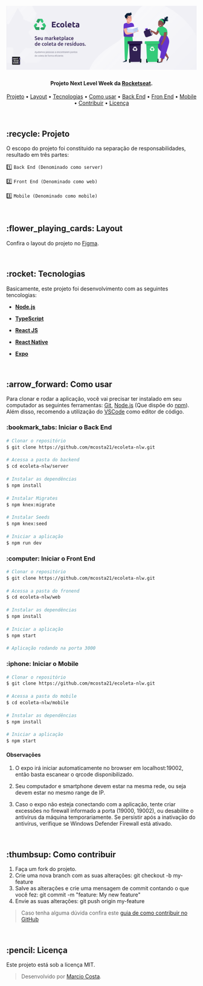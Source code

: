 <h1 align="center">
<a href="http://www.amitmerchant.com/electron-markdownify"><img src="https://raw.githubusercontent.com/mcosta21/ecoleta-nlw/master/ecoleta-banner.png" alt="Ecoleta"/></a>
</h1>

<h4 align="center">Projeto Next Level Week da  <a href="https://rocketseat.com.br/" target="_blank">Rocketseat</a>.</h4>

<p align="center">
  <a href="#projeto">Projeto</a> •
  <a href="#layout">Layout</a> •
  <a href="#tech">Tecnologias</a> •
  <a href="#como_usar">Como usar</a> •
  <a href="#backend">Back End</a> •
  <a href="#frontend">Fron End</a> •
  <a href="#mobile">Mobile</a> •
  <a href="#contribuir">Contribuir</a> •
  <a href="#licenca">Licença</a> 
</p>

<br/>

<h2 id="projeto">
:recycle: Projeto
</h2>

O escopo do projeto foi constituido na separação de responsabilidades, resultado em três partes:

:one: `Back End (Denominado como server)`
    
:two: `Front End (Denominado como web)`
    
:three: `Mobile (Denominado como mobile)`

<br/>

<h2 id="layout">
:flower_playing_cards: Layout
</h2>

Confira o layout do projeto no [Figma](https://www.figma.com/file/1SxgOMojOB2zYT0Mdk28lB/Ecoleta).

<br/>

<h2 id="tech">
:rocket: Tecnologias
</h2>

Basicamente, este projeto foi desenvolvimento com as seguintes tencologias:
<br/>

<strong>

* [Node.js](https://nodejs.org/)

* [TypeScript](https://www.typescriptlang.org/)

* [React JS](https://reactjs.org/)

* [React Native](https://reactnative.dev/)

* [Expo](https://expo.io/)
</strong>

<br/>

<h2 id="como_usar">
:arrow_forward: Como usar
</h2>

Para clonar e rodar a aplicação, você vai precisar ter instalado em seu computador as seguintes ferramentas: [Git](https://git-scm.com), [Node.js](https://nodejs.org/en/download/) (Que dispõe do [npm](http://npmjs.com)). Além disso, recomendo a utilização do [VSCode](https://code.visualstudio.com/) como editor de código.

<h3 id="backend">
:bookmark_tabs: Iniciar o Back End 
</h3>

```bash
# Clonar o repositório
$ git clone https://github.com/mcosta21/ecoleta-nlw.git

# Acessa a pasta do backend
$ cd ecoleta-nlw/server

# Instalar as dependências
$ npm install

# Instalar Migrates
$ npm knex:migrate

# Instalar Seeds
$ npm knex:seed

# Iniciar a aplicação
$ npm run dev
```

<h3 id="frontend">
:computer: Iniciar o Front End 
</h3>

```bash
# Clonar o repositório
$ git clone https://github.com/mcosta21/ecoleta-nlw.git

# Acessa a pasta do fronend
$ cd ecoleta-nlw/web

# Instalar as dependências
$ npm install

# Iniciar a aplicação
$ npm start

# Aplicação rodando na porta 3000
```

<h3 id="mobile">
:iphone: Iniciar o Mobile 
</h3>

```bash
# Clonar o repositório
$ git clone https://github.com/mcosta21/ecoleta-nlw.git

# Acessa a pasta do mobile
$ cd ecoleta-nlw/mobile

# Instalar as dependências
$ npm install

# Iniciar a aplicação
$ npm start

```

<h4 id="obs">
Observações 
</h4>
   
1. O expo irá iniciar automaticamente no browser em localhost:19002, então basta escanear o qrcode disponibilizado.
    
2. Seu computador e smartphone devem estar na mesma rede, ou seja devem estar no mesmo range de IP.
    
3. Caso o expo não esteja conectando com a aplicação, tente criar excessões no firewall informado a porta (19000, 19002), ou desabilite o antivírus da máquina temporariamente. Se persistir após a inativação do antivírus, verifique se Windows Defender Firewall está ativado.
   
<br/>

<h2 id="contribuir">
:thumbsup: Como contribuir
</h2>

1. Faça um fork do projeto.
2. Crie uma nova branch com as suas alterações: git checkout -b my-feature
3. Salve as alterações e crie uma mensagem de commit contando o que você fez: git commit -m "feature: My new feature"
4. Envie as suas alterações: git push origin my-feature

> Caso tenha alguma dúvida confira este [guia de como contribuir no GitHub](https://github.com/firstcontributions/first-contributions)
<br/>

<h2 id="licenca">
:pencil: Licença
</h2>

Este projeto está sob a licença MIT.

> Desenvolvido por [Marcio Costa](https://www.linkedin.com/in/marcio-costa-03131a149/).
<br/>
